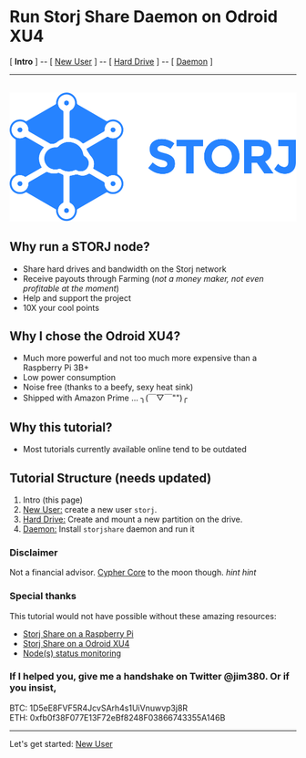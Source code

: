 # Run Storj Share Daemon on Odroid XU4
[ **Intro** ] -- [ [New User](user.md) ] -- [ [Hard Drive](harddrive.md) ] -- [ [Daemon](daemon.md) ]

-----
<br/>![header 1](pics/logo.svg)
## Why run a STORJ node?
- Share hard drives and bandwidth on the Storj network
- Receive payouts through Farming (*not a money maker, not even profitable at the moment*)
- Help and support the project
- 10X your cool points
## Why I chose the Odroid XU4?
- Much more powerful and not too much more expensive than a Raspberry Pi 3B+
- Low power consumption
- Noise free (thanks to a beefy, sexy heat sink)
- Shipped with Amazon Prime ... ╮(￣▽￣"")╭
## Why this tutorial?
- Most tutorials currently available online tend to be outdated
## Tutorial Structure (needs updated)
1. Intro (this page)
2. [New User:](user.md) create a new user `storj`.
3. [Hard Drive:](harddrive.md) Create and mount a new partition on the drive.
4. [Daemon:](daemon.md) Install `storjshare` daemon and run it

### Disclaimer
Not a financial advisor. [Cypher Core](http://cyphercore.io) to the moon though. *hint hint*

### Special thanks
This tutorial would not have possible without these amazing resources:
- [Storj Share on a Raspberry Pi](https://docs.storj.io/docs/setting-up-storj-share-on-a-raspberry-pi#section-2-start-storj-share-at-raspberry-pi-boot-time-using-a-startup-script)
- [Storj Share on a Odroid XU4](https://docs.storj.io/docs/storj-share-on-a-odroid-xu4)
- [Node(s) status monitoring](https://docs.storj.io/docs/nodes-monitoring)

### If I helped you, give me a handshake on Twitter @jim380. Or if you insist,
BTC: 1D5eE8FVF5R4JcvSArh4s1UiVnuwvp3j8R
<br/>ETH: 0xfb0f38F077E13F72eBf8248F03866743355A146B


---
Let's get started: [New User](user.md)